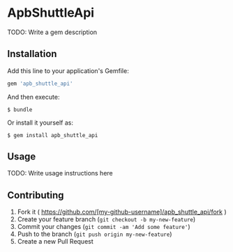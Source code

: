 # ApbShuttleApi

TODO: Write a gem description

## Installation

Add this line to your application's Gemfile:

```ruby
gem 'apb_shuttle_api'
```

And then execute:

    $ bundle

Or install it yourself as:

    $ gem install apb_shuttle_api

## Usage

TODO: Write usage instructions here

## Contributing

1. Fork it ( https://github.com/[my-github-username]/apb_shuttle_api/fork )
2. Create your feature branch (`git checkout -b my-new-feature`)
3. Commit your changes (`git commit -am 'Add some feature'`)
4. Push to the branch (`git push origin my-new-feature`)
5. Create a new Pull Request
